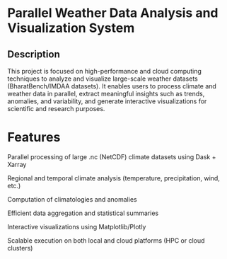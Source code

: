 # Parallel Weather Data Analysis and Visualization System
## Description
This project is focused on high-performance and cloud computing techniques to analyze and visualize large-scale weather datasets (BharatBench/IMDAA datasets). It enables users to process climate and weather data in parallel, extract meaningful insights such as trends, anomalies, and variability, and generate interactive visualizations for scientific and research purposes.

# Features

Parallel processing of large .nc (NetCDF) climate datasets using Dask + Xarray

Regional and temporal climate analysis (temperature, precipitation, wind, etc.)

Computation of climatologies and anomalies

Efficient data aggregation and statistical summaries

Interactive visualizations using Matplotlib/Plotly

Scalable execution on both local and cloud platforms (HPC or cloud clusters)
